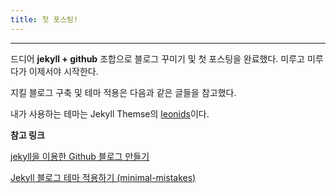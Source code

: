 ```yaml
---
title: 첫 포스팅!
---
```

----
드디어 **jekyll + github** 조합으로 블로그 꾸미기 및 첫 포스팅을 완료했다.
미루고 미루다가 이제서야 시작한다.

지킬 블로그 구축 및 테마 적용은 다음과 같은 글들을 참고했다.

내가 사용하는 테마는 Jekyll Themse의 [leonids](https://github.com/renyuanz/leonids)이다.


**참고 링크**

[jekyll을 이용한 Github 블로그 만들기](http://labs.brandi.co.kr/2018/05/14/chunbs.html)

[Jekyll 블로그 테마 적용하기 (minimal-mistakes)](https://junhobaik.github.io/jekyll-apply-theme/)